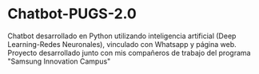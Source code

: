 # Chatbot-PUGS-2.0
Chatbot desarrollado en Python utilizando inteligencia artificial (Deep Learning-Redes Neuronales), vinculado con Whatsapp y página web. Proyecto desarrollado junto con mis compañeros de trabajo del programa "Samsung Innovation Campus"
